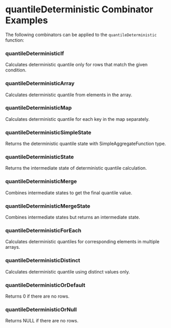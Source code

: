 # quantileDeterministic Combinator Examples

The following combinators can be applied to the `quantileDeterministic` function:

### quantileDeterministicIf
Calculates deterministic quantile only for rows that match the given condition.

### quantileDeterministicArray
Calculates deterministic quantile from elements in the array.

### quantileDeterministicMap
Calculates deterministic quantile for each key in the map separately.

### quantileDeterministicSimpleState
Returns the deterministic quantile state with SimpleAggregateFunction type.

### quantileDeterministicState
Returns the intermediate state of deterministic quantile calculation.

### quantileDeterministicMerge
Combines intermediate states to get the final quantile value.

### quantileDeterministicMergeState
Combines intermediate states but returns an intermediate state.

### quantileDeterministicForEach
Calculates deterministic quantiles for corresponding elements in multiple arrays.

### quantileDeterministicDistinct
Calculates deterministic quantile using distinct values only.

### quantileDeterministicOrDefault
Returns 0 if there are no rows.

### quantileDeterministicOrNull
Returns NULL if there are no rows. 